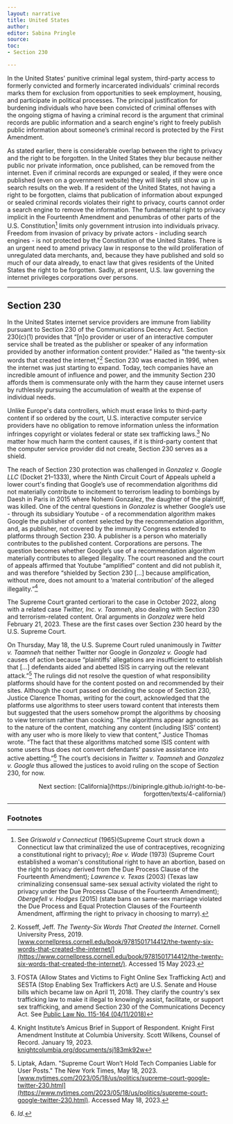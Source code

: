 ```yaml
---
layout: narrative
title: United States
author:
editor: Sabina Pringle
source:
toc:
- Section 230

---
```


In the United States' punitive criminal legal system, third-party access to formerly convicted and formerly incarcerated individuals' criminal records marks them for exclusion from opportunities to seek employment, housing, and participate in political processes. The principal justification for burdening individuals who have been convicted of criminal offenses with the ongoing stigma of having a criminal record is the argument that criminal records are public information and a search engine's right to freely publish public information about someone’s criminal record is protected by the First Amendment.

As stated earlier, there is considerable overlap between the right to privacy and the right to be forgotten. In the United States they blur because neither public nor private information, once published, can be removed from the internet. Even if criminal records are expunged or sealed, if they were once published (even on a government website) they will likely still show up in search results on the web. If a resident of the United States, not having a right to be forgotten, claims that publication of information about expunged or sealed criminal records violates their right to privacy, courts cannot order a search engine to remove the information. The fundamental right to privacy implicit in the Fourteenth Amendment and penumbras of other parts of the U.S. Constitution[^1] limits only government intrusion into individuals privacy. Freedom from invasion of privacy by private actors - including search engines - is not protected by the Constitution of the United States. There is an urgent need to amend privacy law in response to the wild proliferation of unregulated data merchants, and,  because they have published and sold so much of our data already, to enact law that gives residents of the United States the right to be forgotten. Sadly, at present, U.S. law governing the internet privileges corporations over persons.  

---

## **Section 230**

In the United States internet service providers are immune from liability pursuant to Section 230 of the Communications Decency Act. Section 230(c)(1) provides that “[n]o provider or user of an interactive computer service shall be treated as the publisher or speaker of any information provided by another information content provider.” Hailed as "the twenty-six words that created the internet,"[^2] Section 230 was enacted in 1996, when the internet was just starting to expand. Today, tech companies have an incredible amount of influence and power, and the immunity Section 230 affords them is commensurate only with the harm they cause internet users by ruthlessly pursuing the accumulation of wealth at the expense of individual needs.

Unlike Europe's data controllers, which must erase links to third-party content if so ordered by the court, U.S. interactive computer service providers have no obligation to remove information unless the information infringes copyright or violates federal or state sex trafficking laws.[^3] No matter how much harm the content causes, if it is third-party content that the computer service provider did not create, Section 230 serves as a shield.

The reach of Section 230 protection was challenged in *Gonzalez v. Google LLC* (Docket 21–1333), where the Ninth Circuit Court of Appeals upheld a lower court's finding that Google’s use of recommendation algorithms did not materially contribute to incitement to terrorism leading to bombings by Daesh in Paris in 2015 where Nohemi Gonzalez, the daughter of the plaintiff, was killed. One of the central questions in *Gonzalez* is whether Google’s use - through its subsidiary Youtube - of a recommendation algorithm makes Google the publisher of content selected by the recommendation algorithm, and, as publisher, not covered by the immunity Congress extended to platforms through Section 230. A publisher is a person who materially contributes to the published content. Corporations are persons. The question becomes whether Google’s use of a recommendation algorithm materially contributes to alleged illegality. The court reasoned and the court of appeals affirmed that Youtube “amplified” content and did not publish it, and was therefore “shielded by Section 230 […] because amplification, without more, does not amount to a ‘material contribution’ of the alleged illegality.”[^4]

The Supreme Court granted certiorari to the case in October 2022, along with a related case *Twitter, Inc. v. Taamneh*, also dealing with Section 230 and terrorism-related content. Oral arguments in *Gonzalez* were held February 21, 2023. These are the first cases over Section 230 heard by the U.S. Supreme Court.

On Thursday, May 18, the U.S. Supreme Court ruled unanimously in *Twitter v. Taamneh* that neither Twitter nor Google in *Gonzalez v. Google* had causes of action because “plaintiffs’ allegations are insufficient to establish that […] defendants aided and abetted ISIS in carrying out the relevant attack.”[^5] The rulings did not resolve the question of what responsibility platforms should have for the content posted on and recommended by their sites.  Although the court passed on deciding the scope of Section 230, Justice Clarence Thomas, writing for the court, acknowledged that the platforms use algorithms to steer users toward content that interests them but suggested that the users somehow prompt the algorithms by choosing to view terrorism rather than cooking. “The algorithms appear agnostic as to the nature of the content, matching any content (including ISIS’ content) with any user who is more likely to view that content,” Justice Thomas wrote. “The fact that these algorithms matched some ISIS content with some users thus does not convert defendants’ passive assistance into active abetting.”[^6] The court’s decisions in *Twitter v. Taamneh* and *Gonzalez v. Google* thus allowed the justices to avoid ruling on the scope of Section 230, for now.

[^1]:See *Griswold v Connecticut* (1965)(Supreme Court struck down a Connecticut law that criminalized the use of contraceptives, recognizing a constitutional right to privacy); *Roe v. Wade* (1973) (Supreme Court established a woman's constitutional right to have an abortion, based on the right to privacy derived from the Due Process Clause of the Fourteenth Amendment); *Lawrence v. Texas* (2003) (Texas law criminalizing consensual same-sex sexual activity violated the right to privacy under the Due Process Clause of the Fourteenth Amendment); *Obergefell v. Hodges* (2015) (state bans on same-sex marriage violated the Due Process and Equal Protection Clauses of the Fourteenth Amendment, affirming the right to privacy in choosing to marry).

[^2]:Kosseff, Jeff. *The Twenty-Six Words That Created the Internet*. Cornell University Press, 2019. [www.cornellpress.cornell.edu/book/9781501714412/the-twenty-six-words-that-created-the-internet/](https://www.cornellpress.cornell.edu/book/9781501714412/the-twenty-six-words-that-created-the-internet/). Accessed 15 May 2023.

[^3]:FOSTA (Allow States and Victims to Fight Online Sex Trafficking Act) and SESTA (Stop Enabling Sex Traffickers Act) are U.S. Senate and House bills which became law on April 11, 2018. They clarify the country's sex trafficking law to make it illegal to knowingly assist, facilitate, or support sex trafficking, and amend Section 230 of the Communications Decency Act. See [Public Law No. 115-164 (04/11/2018)](https://www.congress.gov/bill/115th-congress/house-bill/1865/text)

[^4]:Knight Institute’s Amicus Brief in Support of Respondent. Knight First Amendment Institute at Columbia University. Scott Wilkens, Counsel of Record. January 19, 2023. [knightcolumbia.org/documents/sj183mk92w](https://knightcolumbia.org/documents/sj183mk92w)

[^5]:Liptak, Adam. "Supreme Court Won’t Hold Tech Companies Liable for User Posts." The New York Times, May 18, 2023. [www.nytimes.com/2023/05/18/us/politics/supreme-court-google-twitter-230.html](https://www.nytimes.com/2023/05/18/us/politics/supreme-court-google-twitter-230.html). Accessed May 18, 2023.

[^6]:*Id.*

<div style="text-align: right">
Next section: [California](https://binipringle.github.io/right-to-be-forgotten/texts/4-california/)
</div>

---

### Footnotes
